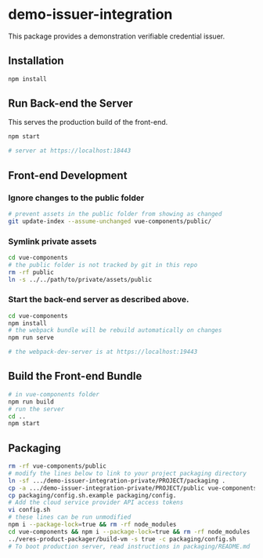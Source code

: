# demo-issuer-integration

This package provides a demonstration verifiable credential issuer.

## Installation
```bash
npm install
```

## Run Back-end the Server

This serves the production build of the front-end.

```bash
npm start

# server at https://localhost:18443
```

## Front-end Development

### Ignore changes to the public folder
```bash
# prevent assets in the public folder from showing as changed
git update-index --assume-unchanged vue-components/public/
```

### Symlink private assets
```bash
cd vue-components
# the public folder is not tracked by git in this repo
rm -rf public
ln -s ../../path/to/private/assets/public
```

### Start the back-end server as described above.

```bash
cd vue-components
npm install
# the webpack bundle will be rebuild automatically on changes
npm run serve

# the webpack-dev-server is at https://localhost:19443
```
## Build the Front-end Bundle
```bash
# in vue-components folder
npm run build
# run the server
cd ..
npm start
```

## Packaging
```bash
rm -rf vue-components/public
# modify the lines below to link to your project packaging directory
ln -sf .../demo-issuer-integration-private/PROJECT/packaging .
cp -a .../demo-issuer-integration-private/PROJECT/public vue-components/
cp packaging/config.sh.example packaging/config.
# Add the cloud service provider API access tokens
vi config.sh
# these lines can be run unmodified
npm i --package-lock=true && rm -rf node_modules
cd vue-components && npm i --package-lock=true && rm -rf node_modules
../veres-product-packager/build-vm -s true -c packaging/config.sh
# To boot production server, read instructions in packaging/README.md
```
